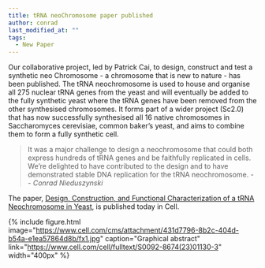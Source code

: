 ```yaml
---
title: tRNA neoChromosome paper published
author: conrad
last_modified_at: ""
tags:
  - New Paper
---
```

<!-- excerpt start -->
Our collaborative project, led by Patrick Cai, to design, construct and test a synthetic neo Chromosome - a chromosome that is new to nature - has been published. The tRNA neochromosome is used to house and organise all 275 nuclear tRNA genes from the yeast and will eventually be added to the fully synthetic yeast where the tRNA genes have been removed from the other synthesised chromosomes. It forms part of a wider project (Sc2.0) that has now successfully synthesised all 16 native chromosomes in Saccharomyces cerevisiae, common baker’s yeast, and aims to combine them to form a fully synthetic cell.

<!-- excerpt end -->
> It was a major challenge to design a neochromosome that could both express hundreds of tRNA genes and be faithfully replicated in cells.
> We’re delighted to have contributed to the design and to have demonstrated stable DNA replication for the tRNA neochromosome.
> -- <cite>Conrad Nieduszynski</cite>

The paper, [Design, Construction, and Functional Characterization of a tRNA Neochromosome in Yeast](https://www.cell.com/cell/fulltext/S0092-8674(23)01130-3), is published today in Cell.

{%
  include figure.html
  image="https://www.cell.com/cms/attachment/431d7796-8b2c-404d-b54a-e1ea57864d8b/fx1.jpg"
  caption="Graphical abstract"
  link="https://www.cell.com/cell/fulltext/S0092-8674(23)01130-3"
  width="400px"
%}
